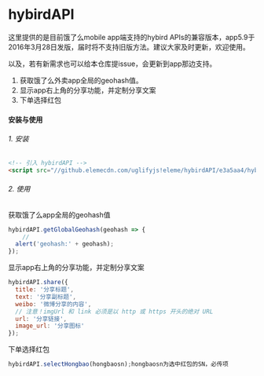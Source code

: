 # hybirdAPI

这里提供的是目前饿了么mobile app端支持的hybird APIs的兼容版本，app5.9于2016年3月28日发版，届时将不支持旧版方法。建议大家及时更新，欢迎使用。

以及，若有新需求也可以给本仓库提issue，会更新到app那边支持。

1. 获取饿了么外卖app全局的geohash值。
2. 显示app右上角的分享功能，并定制分享文案
3. 下单选择红包

#### 安装与使用

###### 1. 安装

```html
<!-- 引入 hybirdAPI -->
<script src="//github.elemecdn.com/uglifyjs!eleme/hybirdAPI/e3a5aa4/hybirdAPI.js"></script>
```

###### 2. 使用

获取饿了么app全局的geohash值

```js
hybirdAPI.getGlobalGeohash(geohash => {
	//
  alert('geohash:' + geohash);
});
```

显示app右上角的分享功能，并定制分享文案

```js
hybirdAPI.share({
  title: '分享标题',
  text: '分享副标题',
  weibo: '微博分享的内容',
  // 注意！imgUrl 和 link 必须是以 http 或 https 开头的绝对 URL
  url: '分享链接',
  image_url: '分享图标'
});
```

下单选择红包
```js
hybirdAPI.selectHongbao(hongbaosn);hongbaosn为选中红包的SN，必传项
```
